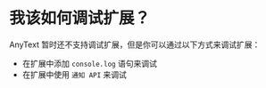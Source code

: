 # 我该如何调试扩展？
AnyText 暂时还不支持调试扩展，但是你可以通过以下方式来调试扩展：
- 在扩展中添加 `console.log` 语句来调试
- 在扩展中使用 `通知 API` 来调试
